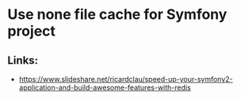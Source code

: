 Use none file cache for Symfony project
=


Links:
-
* https://www.slideshare.net/ricardclau/speed-up-your-symfony2-application-and-build-awesome-features-with-redis